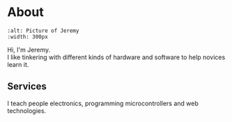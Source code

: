 <!-- GitHub Flavored Markdown -->
# About

```{image} /_static/images/jeremy_2.jpg
:alt: Picture of Jeremy
:width: 300px
```

Hi, I'm Jeremy.<br>
I like tinkering with different kinds of hardware and software to help novices learn it. 

## Services

I teach people electronics, programming microcontrollers and web technologies.